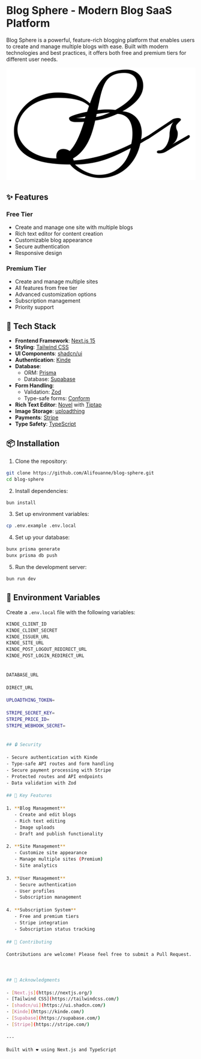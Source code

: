 # Blog Sphere - Modern Blog SaaS Platform

Blog Sphere is a powerful, feature-rich blogging platform that enables users to create and manage multiple blogs with ease. Built with modern technologies and best practices, it offers both free and premium tiers for different user needs.

![Blog Sphere Logo](./public/logo.png)

## ✨ Features

### Free Tier
- Create and manage one site with multiple blogs
- Rich text editor for content creation
- Customizable blog appearance
- Secure authentication
- Responsive design

### Premium Tier
- Create and manage multiple sites
- All features from free tier
- Advanced customization options
- Subscription management
- Priority support

## 🚀 Tech Stack

- **Frontend Framework**: [Next.js 15](https://nextjs.org/)
- **Styling**: [Tailwind CSS](https://tailwindcss.com/)
- **UI Components**: [shadcn/ui](https://ui.shadcn.com/)
- **Authentication**: [Kinde](https://kinde.com/)
- **Database**: 
  - ORM: [Prisma](https://www.prisma.io/)
  - Database: [Supabase](https://supabase.com/)
- **Form Handling**: 
  - Validation: [Zod](https://zod.dev/)
  - Type-safe forms: [Conform](https://conform.guide/)
- **Rich Text Editor**: [Novel](https://novel.sh/) with [Tiptap](https://tiptap.dev/)
- **Image Storage**: [uploadthing](https://uploadthing.com/)
- **Payments**: [Stripe](https://stripe.com/)
- **Type Safety**: [TypeScript](https://www.typescriptlang.org/)

## 📦 Installation

1. Clone the repository:
```bash
git clone https://github.com/Alifouanne/blog-sphere.git
cd blog-sphere
```

2. Install dependencies:
```bash
bun install
```

3. Set up environment variables:
```bash
cp .env.example .env.local
```

4. Set up your database:
```bash
bunx prisma generate
bunx prisma db push
```

5. Run the development server:
```bash
bun run dev
```

## 🔑 Environment Variables

Create a `.env.local` file with the following variables:

```bash
KINDE_CLIENT_ID
KINDE_CLIENT_SECRET
KINDE_ISSUER_URL
KINDE_SITE_URL
KINDE_POST_LOGOUT_REDIRECT_URL
KINDE_POST_LOGIN_REDIRECT_URL


DATABASE_URL

DIRECT_URL

UPLOADTHING_TOKEN=

STRIPE_SECRET_KEY=
STRIPE_PRICE_ID=
STRIPE_WEBHOOK_SECRET=


## 🔒 Security

- Secure authentication with Kinde
- Type-safe API routes and form handling
- Secure payment processing with Stripe
- Protected routes and API endpoints
- Data validation with Zod

## 🎯 Key Features

1. **Blog Management**
   - Create and edit blogs
   - Rich text editing
   - Image uploads
   - Draft and publish functionality

2. **Site Management**
   - Customize site appearance
   - Manage multiple sites (Premium)
   - Site analytics

3. **User Management**
   - Secure authentication
   - User profiles
   - Subscription management

4. **Subscription System**
   - Free and premium tiers
   - Stripe integration
   - Subscription status tracking

## 🤝 Contributing

Contributions are welcome! Please feel free to submit a Pull Request.



## 🙏 Acknowledgments

- [Next.js](https://nextjs.org/)
- [Tailwind CSS](https://tailwindcss.com/)
- [shadcn/ui](https://ui.shadcn.com/)
- [Kinde](https://kinde.com/)
- [Supabase](https://supabase.com/)
- [Stripe](https://stripe.com/)

---

Built with ❤️ using Next.js and TypeScript
